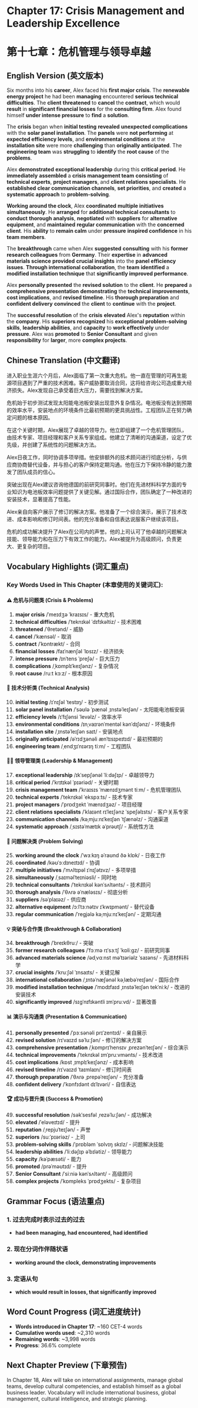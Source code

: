 # Chapter 17: Crisis Management and Leadership Excellence
# 第十七章：危机管理与领导卓越

## English Version (英文版本)

Six months into his **career**, Alex faced his **first major crisis**. The **renewable energy project** he had been **managing** encountered **serious technical difficulties**. The **client** **threatened** to **cancel** the **contract**, which would **result** in **significant financial losses** for the **consulting firm**. Alex found himself **under intense pressure** to **find** a **solution**.

The **crisis** began when **initial testing** **revealed** **unexpected complications** with the **solar panel installation**. The **panels** were **not performing** at **expected efficiency levels**, and **environmental conditions** at the **installation site** were more **challenging** than **originally anticipated**. The **engineering team** was **struggling** to **identify** the **root cause** of the **problems**.

Alex **demonstrated** **exceptional leadership** during this **critical period**. He **immediately** **assembled** a **crisis management team** **consisting** of **technical experts**, **project managers**, and **client relations specialists**. He **established** **clear communication channels**, **set priorities**, and **created** a **systematic approach** to **problem-solving**.

**Working around the clock**, Alex **coordinated** **multiple initiatives** **simultaneously**. He **arranged** for **additional technical consultants** to **conduct** **thorough analysis**, **negotiated** with **suppliers** for **alternative equipment**, and **maintained** **regular communication** with the **concerned client**. His **ability** to **remain calm** under **pressure** **inspired confidence** in his **team members**.

The **breakthrough** came when Alex **suggested** **consulting** with his **former research colleagues** from **Germany**. Their **expertise** in **advanced materials science** **provided** **crucial insights** into the **panel efficiency issues**. **Through international collaboration**, the **team** **identified** a **modified installation technique** that **significantly improved performance**.

Alex **personally presented** the **revised solution** to the **client**. He **prepared** a **comprehensive presentation** **demonstrating** the **technical improvements**, **cost implications**, and **revised timeline**. His **thorough preparation** and **confident delivery** **convinced** the **client** to **continue** with the **project**.

The **successful resolution** of the **crisis** **elevated** Alex's **reputation** within the **company**. His **superiors** **recognized** his **exceptional problem-solving skills**, **leadership abilities**, and **capacity** to **work effectively** under **pressure**. Alex was **promoted** to **Senior Consultant** and given **responsibility** for **larger**, more **complex projects**.

## Chinese Translation (中文翻译)

进入职业生涯六个月后，Alex面临了第一次重大危机。他一直在管理的可再生能源项目遇到了严重的技术困难。客户威胁要取消合同，这将给咨询公司造成重大经济损失。Alex发现自己承受着巨大压力，需要找到解决方案。

危机始于初步测试发现太阳能电池板安装出现意外复杂情况。电池板没有达到预期的效率水平，安装地点的环境条件比最初预期的更具挑战性。工程团队正在努力确定问题的根本原因。

在这个关键时期，Alex展现了卓越的领导力。他立即组建了一个危机管理团队，由技术专家、项目经理和客户关系专家组成。他建立了清晰的沟通渠道，设定了优先级，并创建了系统性的问题解决方法。

Alex日夜工作，同时协调多项举措。他安排额外的技术顾问进行彻底分析，与供应商协商替代设备，并与担心的客户保持定期沟通。他在压力下保持冷静的能力激发了团队成员的信心。

突破出现在Alex建议咨询他德国的前研究同事时。他们在先进材料科学方面的专业知识为电池板效率问题提供了关键见解。通过国际合作，团队确定了一种改进的安装技术，显著提高了性能。

Alex亲自向客户展示了修订的解决方案。他准备了一个综合演示，展示了技术改进、成本影响和修订时间表。他的充分准备和自信表达说服客户继续该项目。

危机的成功解决提升了Alex在公司内的声誉。他的上司认可了他卓越的问题解决技能、领导能力和在压力下有效工作的能力。Alex被提升为高级顾问，负责更大、更复杂的项目。

## Vocabulary Highlights (词汇重点)

### Key Words Used in This Chapter (本章使用的关键词汇):

#### ⚠️ 危机与问题类 (Crisis & Problems)
1. **major crisis** /ˈmeɪdʒə ˈkraɪsɪs/ - 重大危机
2. **technical difficulties** /ˈteknɪkəl ˈdɪfɪkəltiz/ - 技术困难
3. **threatened** /ˈθretənd/ - 威胁
4. **cancel** /ˈkænsəl/ - 取消
5. **contract** /ˈkɒntrækt/ - 合同
6. **financial losses** /faɪˈnænʃəl ˈlɒsɪz/ - 经济损失
7. **intense pressure** /ɪnˈtens ˈpreʃə/ - 巨大压力
8. **complications** /ˌkɒmplɪˈkeɪʃənz/ - 复杂情况
9. **root cause** /ruːt kɔːz/ - 根本原因

#### 🔧 技术分析类 (Technical Analysis)
10. **initial testing** /ɪˈnɪʃəl ˈtestɪŋ/ - 初步测试
11. **solar panel installation** /ˈsəʊlə ˈpænəl ˌɪnstəˈleɪʃən/ - 太阳能电池板安装
12. **efficiency levels** /ɪˈfɪʃənsi ˈlevəlz/ - 效率水平
13. **environmental conditions** /ɪnˌvaɪrənˈmentəl kənˈdɪʃənz/ - 环境条件
14. **installation site** /ˌɪnstəˈleɪʃən saɪt/ - 安装地点
15. **originally anticipated** /əˈrɪdʒənəli ænˈtɪsɪpeɪtɪd/ - 最初预期的
16. **engineering team** /ˌendʒɪˈnɪərɪŋ tiːm/ - 工程团队

#### 👨‍💼 领导管理类 (Leadership & Management)
17. **exceptional leadership** /ɪkˈsepʃənəl ˈliːdəʃɪp/ - 卓越领导力
18. **critical period** /ˈkrɪtɪkəl ˈpɪəriəd/ - 关键时期
19. **crisis management team** /ˈkraɪsɪs ˈmænɪdʒmənt tiːm/ - 危机管理团队
20. **technical experts** /ˈteknɪkəl ˈekspɜːts/ - 技术专家
21. **project managers** /ˈprɒdʒekt ˈmænɪdʒəz/ - 项目经理
22. **client relations specialists** /ˈklaɪənt rɪˈleɪʃənz ˈspeʃəlɪsts/ - 客户关系专家
23. **communication channels** /kəˌmjuːnɪˈkeɪʃən ˈtʃænəlz/ - 沟通渠道
24. **systematic approach** /ˌsɪstəˈmætɪk əˈprəʊtʃ/ - 系统性方法

#### 🔄 问题解决类 (Problem Solving)
25. **working around the clock** /ˈwɜːkɪŋ əˈraʊnd ðə klɒk/ - 日夜工作
26. **coordinated** /kəʊˈɔːdɪneɪtɪd/ - 协调
27. **multiple initiatives** /ˈmʌltɪpəl ɪˈnɪʃətɪvz/ - 多项举措
28. **simultaneously** /ˌsaɪməlˈteɪniəsli/ - 同时地
29. **technical consultants** /ˈteknɪkəl kənˈsʌltənts/ - 技术顾问
30. **thorough analysis** /ˈθʌrə əˈnæləsɪs/ - 彻底分析
31. **suppliers** /səˈplaɪəz/ - 供应商
32. **alternative equipment** /ɔːlˈtɜːnətɪv ɪˈkwɪpmənt/ - 替代设备
33. **regular communication** /ˈreɡjələ kəˌmjuːnɪˈkeɪʃən/ - 定期沟通

#### 💡 突破与合作类 (Breakthrough & Collaboration)
34. **breakthrough** /ˈbreɪkθruː/ - 突破
35. **former research colleagues** /ˈfɔːmə rɪˈsɜːtʃ ˈkɒliːɡz/ - 前研究同事
36. **advanced materials science** /ədˌvɑːnst məˈtɪəriəlz ˈsaɪəns/ - 先进材料科学
37. **crucial insights** /ˈkruːʃəl ˈɪnsaɪts/ - 关键见解
38. **international collaboration** /ˌɪntəˈnæʃənəl kəˌlæbəˈreɪʃən/ - 国际合作
39. **modified installation technique** /ˈmɒdɪfaɪd ˌɪnstəˈleɪʃən tekˈniːk/ - 改进的安装技术
40. **significantly improved** /sɪɡˈnɪfɪkəntli ɪmˈpruːvd/ - 显著改善

#### 📊 演示与沟通类 (Presentation & Communication)
41. **personally presented** /ˈpɜːsənəli prɪˈzentɪd/ - 亲自展示
42. **revised solution** /rɪˈvaɪzd səˈluːʃən/ - 修订的解决方案
43. **comprehensive presentation** /ˌkɒmprɪˈhensɪv ˌprezənˈteɪʃən/ - 综合演示
44. **technical improvements** /ˈteknɪkəl ɪmˈpruːvmənts/ - 技术改进
45. **cost implications** /kɒst ˌɪmplɪˈkeɪʃənz/ - 成本影响
46. **revised timeline** /rɪˈvaɪzd ˈtaɪmlaɪn/ - 修订时间表
47. **thorough preparation** /ˈθʌrə ˌprepəˈreɪʃən/ - 充分准备
48. **confident delivery** /ˈkɒnfɪdənt dɪˈlɪvəri/ - 自信表达

#### 🏆 成功与晋升类 (Success & Promotion)
49. **successful resolution** /səkˈsesfəl ˌrezəˈluːʃən/ - 成功解决
50. **elevated** /ˈeləveɪtɪd/ - 提升
51. **reputation** /ˌrepjuˈteɪʃən/ - 声誉
52. **superiors** /suːˈpɪəriəz/ - 上司
53. **problem-solving skills** /ˈprɒbləm ˈsɒlvɪŋ skɪlz/ - 问题解决技能
54. **leadership abilities** /ˈliːdəʃɪp əˈbɪlətiz/ - 领导能力
55. **capacity** /kəˈpæsəti/ - 能力
56. **promoted** /prəˈməʊtɪd/ - 提升
57. **Senior Consultant** /ˈsiːniə kənˈsʌltənt/ - 高级顾问
58. **complex projects** /ˈkɒmpleks ˈprɒdʒekts/ - 复杂项目

## Grammar Focus (语法重点)

### 1. 过去完成时表示过去的过去
- **had been managing, had encountered, had identified**

### 2. 现在分词作伴随状语
- **working around the clock, demonstrating improvements**

### 3. 定语从句
- **which would result in losses, that significantly improved**

## Word Count Progress (词汇进度统计)
- **Words introduced in Chapter 17**: ~160 CET-4 words
- **Cumulative words used**: ~2,310 words
- **Remaining words**: ~3,998 words
- **Progress**: 36.6% complete

## Next Chapter Preview (下章预告)
In Chapter 18, Alex will take on international assignments, manage global teams, develop cultural competencies, and establish himself as a global business leader. Vocabulary will include international business, global management, cultural intelligence, and strategic planning.